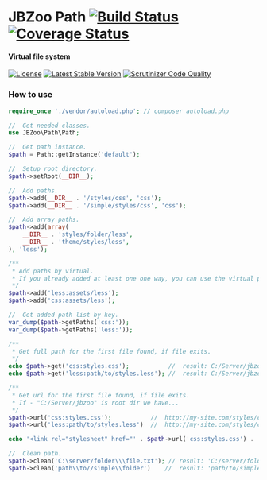# JBZoo Path  [![Build Status](https://travis-ci.org/JBZoo/Path.svg?branch=master)](https://travis-ci.org/JBZoo/Path)      [![Coverage Status](https://coveralls.io/repos/JBZoo/Path/badge.svg?branch=master&service=github)](https://coveralls.io/github/JBZoo/Path?branch=master)

#### Virtual file system

[![License](https://poser.pugx.org/JBZoo/Path/license)](https://packagist.org/packages/JBZoo/Path)
[![Latest Stable Version](https://poser.pugx.org/JBZoo/Path/v/stable)](https://packagist.org/packages/JBZoo/Path) [![Scrutinizer Code Quality](https://scrutinizer-ci.com/g/JBZoo/Path/badges/quality-score.png?b=master)](https://scrutinizer-ci.com/g/JBZoo/Path/?branch=master)

### How to use

```php
require_once './vendor/autoload.php'; // composer autoload.php

//  Get needed classes.
use JBZoo\Path\Path;

//  Get path instance.
$path = Path::getInstance('default');

//  Setup root directory.
$path->setRoot(__DIR__);

//  Add paths.
$path->add(__DIR__ . '/styles/css', 'css');
$path->add(__DIR__ . '/simple/styles/css', 'css');

//  Add array paths.
$path->add(array(
    __DIR__ . 'styles/folder/less',
    __DIR__ . 'theme/styles/less',
), 'less');

/**
 * Add paths by virtual.
 * If you already added at least one one way, you can use the virtual paths
 */
$path->add('less:assets/less');
$path->add('css:assets/less');

//  Get added path list by key.
var_dump($path->getPaths('css:'));
var_dump($path->getPaths('less:'));

/**
 * Get full path for the first file found, if file exits.
 */
echo $path->get('css:styles.css');           //  result: C:/Server/jbzoo/styles/css/styles.css
echo $path->get('less:path/to/styles.less'); //  result: C:/Server/jbzoo/styles/folder/less/path/to/styles.less

/**
 * Get url for the first file found, if file exits.
 * If - "C:/Server/jbzoo" is root dir we have...
 */
$path->url('css:styles.css');           //  http://my-site.com/styles/css/styles.css
$path->url('less:path/to/styles.less')  //  http://my-site.com/styles/css/folder/less/path/to/styles.less

echo '<link rel="stylesheet" href="' . $path->url('css:styles.css') . '">';

//  Clean path.
$path->clean('C:\server/folder\\\file.txt'); // result: 'C:/server/folder/file.txt'
$path->clean('path\\to//simple\\folder')    //  result: 'path/to/simple/folder'
```

